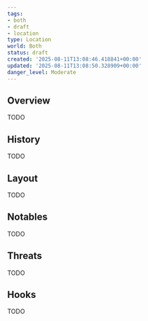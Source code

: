 ```yaml
---
tags:
- both
- draft
- location
type: Location
world: Both
status: draft
created: '2025-08-11T13:08:46.418841+00:00'
updated: '2025-08-11T13:08:50.328909+00:00'
danger_level: Moderate
---
```



## Overview

TODO
## History

TODO
## Layout

TODO
## Notables

TODO
## Threats

TODO
## Hooks

TODO

